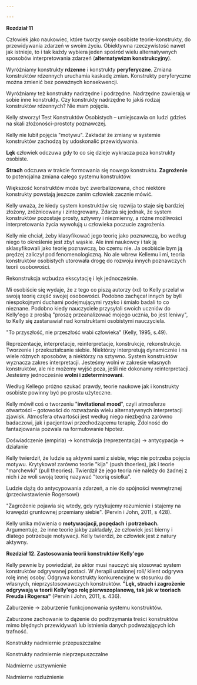 ```yaml
---

---
```


**Rozdział 11**

Człowiek jako naukowiec, które tworzy swoje osobiste teorie-konstrukty, do przewidywania zdarzeń w swoim życiu. Obiektywna rzeczywistość nawet jak istnieje, to i tak każdy wybiera jeden spośród wielu alternatywnych sposobów interpretowania zdarzeń (**alternatywizm konstrukcyjny**).



Wyróżniamy konstrukty **rdzenne** i konstrukty **peryferyczne**. Zmiana konstruktów rdzennych uruchamia kaskadę zmian. Konstrukty peryferyczne można zmienić bez poważnych konsekwencji.

Wyróżniamy też konstrukty nadrzędne i podrzędne. Nadrzędne zawierają w sobie inne konstrukty. Czy konstrukty nadrzędne to jakiś rodzaj konstruktów rdzennych? Nie mam pojęcia.



Kelly stworzył Test Konstruktów Osobistych – umiejscawia on ludzi gdzieś na skali złożoności-prostoty poznawczej.



Kelly nie lubił pojęcia "motywu". Zakładał że zmiany w systemie konstruktów zachodzą by udoskonalić przewidywania.



**Lęk** człowiek odczuwa gdy to co się dzieje wykracza poza konstrukty osobiste.

**Strach** odczuwa w trakcie formowania się nowego konstruktu. **Zagrożenie** to potencjalna zmiana całego systemu konstruktów.



Większość konstruktów może być zwerbalizowana, choć niektóre konstrukty powstają jeszcze zanim człowiek zacznie mówić.

Kelly uważa, że kiedy system konstruktów się rozwija to staje się bardziej złożony, zróżnicowany i zintegrowany. Zdarza się jednak, że system konstruktów pozostaje prosty, sztywny i niezmienny, a różne możliwości interpretowania życia wywołują u człowieka poczucie zagrożenia.



Kelly nie chciał, żeby klasyfikować jego teorię jako poznawczą, bo według niego to określenie jest zbyt wąskie. Ale inni naukowcy i tak ją sklasyfikowali jako teorię poznawczą, bo czemu nie. Ja osobiście bym ją prędzej zaliczył pod fenomenologiczną. No ale wbrew Kellemu i mi, teoria konstruktów osobistych utorowała drogę do rozwoju innych poznawczych teorii osobowości.



Rekonstrukcja wzbudza ekscytację i lęk jednocześnie.



Mi osobiście się wydaje, że z tego co piszą autorzy (xd) to Kelly przelał w swoją teorię część swojej osobowości. Podobno zachęcał innych by byli niespokojnymi duchami podejmującymi ryzyko i śmiało badali to co nieznane. Podobno kiedy nauczyciele przysyłali swoich uczniów do Kelly'ego z prośbą "proszę przeanalizować mojego ucznia, bo jest leniwy", to Kelly się zastanawiał nad konstruktami osobistymi nauczyciela.



"To przyszłość, nie przeszłość wabi człowieka" (Kelly, 1995, s.49).

Reprezentacje, interpretacje, reinterpretacje, konstrukcje, rekonstrukcje. Tworzenie i przekształcanie siebie. Niektórzy interpretują dynamicznie i na wiele różnych sposobów, a niektórzy na sztywno. System konstruktów wyznacza zakres interpretacji. Jesteśmy wolni w zakresie własnych konstruktów, ale nie możemy wyjść poza, jeśli nie dokonamy reinterpretacji. Jesteśmy jednocześnie **wolni i zdeterminowani**.



Według Kellego próżno szukać prawdy, teorie naukowe jak i konstrukty osobiste powinny być po prostu użyteczne.



Kelly mówił coś o tworzeniu "**invitational mood**", czyli atmosferze otwartości – gotowości do rozważania wielu alternatywnych interpretacji zjawisk. Atmosfera otwartości jest według niego niezbędna zarówno badaczowi, jak i pacjentowi przechodzącemu terapię. Zdolność do fantazjowania pozwala na formułowanie hipotez.



Doświadczenie (empiria) → konstrukcja (reprezentacja) → antycypacja → działanie



Kelly twierdził, że ludzie są aktywni sami z siebie, więc nie potrzeba pojęcia motywu. Krytykował zarówno teorie "kija" (push thoeries), jak i teorie "marchewki" (pull theories). Twierdził że jego teoria nie należy do żadnej z nich i że woli swoją teorię nazywać "teorią osiołka".



Ludzie dążą do antycypowania zdarzeń, a nie do spójności wewnętrznej (przeciwstawienie Rogersowi)



"Zagrożenie pojawia się wtedy, gdy ryzykujemy rozumienie i stajemy na krawędzi gruntownej przemiany siebie". (Pervin i John, 2011, s 428).



Kelly unika mówienia o **motywacjacji, popędach i potrzebach.** Argumentuje, że inne teorie jakby zakładały, że człowiek jest bierny i dlatego potrzebuje motywacji. Kelly twierdzi, że człowiek jest z natury aktywny.





**Rozdział 12. Zastosowania teorii konstruktów Kelly'ego**

Kelly pewnie by powiedział, że aktor musi nauczyć się stosować system konstruktów odgrywanej postaci. W /terapii ustalonej roli/ klient odgrywa rolę innej osoby. Odgrywa konstrukty konkurencyjne w stosunku do własnych, nieprzystosowawczych konstruktów. **"Lęk, strach i zagrożenie odgrywają w teorii Kelly'ego rolę pierwszoplanową, tak jak w teoriach Freuda i Rogersa"** (Pervin i John, 2011, s. 436).



Zaburzenie → zaburzenie funkcjonowania systemu konstruktów.

Zaburzone zachowanie to dążenie do podtrzymania treści konstruktów mimo błędnych przewidywań lub istnienia danych podważających ich trafność.



Konstrukty nadmiernie przepuszczalne

Konstrukty nadmiernie nieprzepuszczalne

Nadmierne usztywnienie

Nadmierne rozluźnienie



